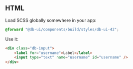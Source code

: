 ## HTML

Load SCSS globally somewhere in your app:

```scss
@forward "@db-ui/components/build/styles/db-ui-42";
```

Use it:

```html
<div class="db-input">
	<label for="username">Label</label>
	<input type="text" name="username" id="username" />
</div>
```
